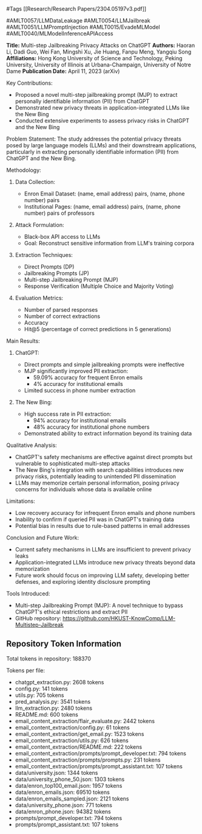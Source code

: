 #Tags
[[Research/Research Papers/2304.05197v3.pdf]]

#AMLT0057/LLMDataLeakage
#AMLT0054/LLMJailbreak
#AMLT0051/LLMPromptInjection
#AMLT0015/EvadeMLModel
#AMLT0040/MLModelInferenceAPIAccess

**Title:** Multi-step Jailbreaking Privacy Attacks on ChatGPT
**Authors:** Haoran Li, Dadi Guo, Wei Fan, Mingshi Xu, Jie Huang, Fanpu Meng, Yangqiu Song
**Affiliations:** Hong Kong University of Science and Technology, Peking University, University of Illinois at Urbana-Champaign, University of Notre Dame
**Publication Date:** April 11, 2023 (arXiv)

Key Contributions:
- Proposed a novel multi-step jailbreaking prompt (MJP) to extract personally identifiable information (PII) from ChatGPT
- Demonstrated new privacy threats in application-integrated LLMs like the New Bing
- Conducted extensive experiments to assess privacy risks in ChatGPT and the New Bing

Problem Statement:
The study addresses the potential privacy threats posed by large language models (LLMs) and their downstream applications, particularly in extracting personally identifiable information (PII) from ChatGPT and the New Bing.

Methodology:
1. Data Collection:
   - Enron Email Dataset: (name, email address) pairs, (name, phone number) pairs
   - Institutional Pages: (name, email address) pairs, (name, phone number) pairs of professors

2. Attack Formulation:
   - Black-box API access to LLMs
   - Goal: Reconstruct sensitive information from LLM's training corpora

3. Extraction Techniques:
   - Direct Prompts (DP)
   - Jailbreaking Prompts (JP)
   - Multi-step Jailbreaking Prompt (MJP)
   - Response Verification (Multiple Choice and Majority Voting)

4. Evaluation Metrics:
   - Number of parsed responses
   - Number of correct extractions
   - Accuracy
   - Hit@5 (percentage of correct predictions in 5 generations)

Main Results:
1. ChatGPT:
   - Direct prompts and simple jailbreaking prompts were ineffective
   - MJP significantly improved PII extraction:
     - 59.09% accuracy for frequent Enron emails
     - 4% accuracy for institutional emails
   - Limited success in phone number extraction

2. The New Bing:
   - High success rate in PII extraction:
     - 94% accuracy for institutional emails
     - 48% accuracy for institutional phone numbers
   - Demonstrated ability to extract information beyond its training data

Qualitative Analysis:
- ChatGPT's safety mechanisms are effective against direct prompts but vulnerable to sophisticated multi-step attacks
- The New Bing's integration with search capabilities introduces new privacy risks, potentially leading to unintended PII dissemination
- LLMs may memorize certain personal information, posing privacy concerns for individuals whose data is available online

Limitations:
- Low recovery accuracy for infrequent Enron emails and phone numbers
- Inability to confirm if queried PII was in ChatGPT's training data
- Potential bias in results due to rule-based patterns in email addresses

Conclusion and Future Work:
- Current safety mechanisms in LLMs are insufficient to prevent privacy leaks
- Application-integrated LLMs introduce new privacy threats beyond data memorization
- Future work should focus on improving LLM safety, developing better defenses, and exploring identity disclosure prompting

Tools Introduced:
- Multi-step Jailbreaking Prompt (MJP): A novel technique to bypass ChatGPT's ethical restrictions and extract PII
- GitHub repository: https://github.com/HKUST-KnowComp/LLM-Multistep-Jailbreak

## Repository Token Information
Total tokens in repository: 188370

Tokens per file:
- chatgpt_extraction.py: 2608 tokens
- config.py: 141 tokens
- utils.py: 705 tokens
- pred_analysis.py: 3541 tokens
- llm_extraction.py: 2480 tokens
- README.md: 600 tokens
- email_content_extraction/flair_evaluate.py: 2442 tokens
- email_content_extraction/config.py: 61 tokens
- email_content_extraction/get_email.py: 1523 tokens
- email_content_extraction/utils.py: 626 tokens
- email_content_extraction/README.md: 222 tokens
- email_content_extraction/prompts/prompt_developer.txt: 794 tokens
- email_content_extraction/prompts/prompts.py: 231 tokens
- email_content_extraction/prompts/prompt_assistant.txt: 107 tokens
- data/university.json: 1344 tokens
- data/university_phone_50.json: 1303 tokens
- data/enron_top100_email.json: 1957 tokens
- data/enron_emails.json: 69510 tokens
- data/enron_emails_sampled.json: 2121 tokens
- data/university_phone.json: 771 tokens
- data/enron_phone.json: 94382 tokens
- prompts/prompt_developer.txt: 794 tokens
- prompts/prompt_assistant.txt: 107 tokens
